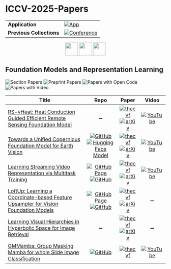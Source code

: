 # ICCV-2025-Papers

<table>
    <tr>
        <td><strong>Application</strong></td>
        <td>
            <a href="https://huggingface.co/spaces/DmitryRyumin/NewEraAI-Papers" style="float:left;">
                <img src="https://img.shields.io/badge/🤗-NewEraAI--Papers-FFD21F.svg" alt="App" />
            </a>
        </td>
    </tr>
    <tr>
        <td><strong>Previous Collections</strong></td>
        <td>
            <a href="https://github.com/DmitryRyumin/ICCV-2023-25-Papers/blob/main/README_2023.md">
                <img src="http://img.shields.io/badge/ICCV-2023-0073AE.svg" alt="Conference">
            </a>
        </td>
    </tr>
</table>

<div align="center">
    <a href="https://github.com/DmitryRyumin/ICCV-2023-25-Papers/blob/main/sections/2025/main/view-synthesis-and-scene-reconstruction.md">
        <img src="https://cdn.jsdelivr.net/gh/DmitryRyumin/NewEraAI-Papers@main/images/left.svg" width="40" alt="" />
    </a>
    <a href="https://github.com/DmitryRyumin/ICCV-2023-25-Papers/">
        <img src="https://cdn.jsdelivr.net/gh/DmitryRyumin/NewEraAI-Papers@main/images/home.svg" width="40" alt="" />
    </a>
    <a href="https://github.com/DmitryRyumin/ICCV-2023-25-Papers/blob/main/sections/2025/main/human-modeling.md">
        <img src="https://cdn.jsdelivr.net/gh/DmitryRyumin/NewEraAI-Papers@main/images/right.svg" width="40" alt="" />
    </a>
</div>

## Foundation Models and Representation Learning

![Section Papers](https://img.shields.io/badge/Section%20Papers-6-42BA16) ![Preprint Papers](https://img.shields.io/badge/Preprint%20Papers-5-b31b1b) ![Papers with Open Code](https://img.shields.io/badge/Papers%20with%20Open%20Code-4-1D7FBF) ![Papers with Video](https://img.shields.io/badge/Papers%20with%20Video-4-FF0000)

| **Title** | **Repo** | **Paper** | **Video** |
|-----------|:--------:|:---------:|:---------:|
| [RS-vHeat: Heat Conduction Guided Efficient Remote Sensing Foundation Model](https://iccv.thecvf.com/virtual/2025/poster/514) | :heavy_minus_sign: | [![thecvf](https://img.shields.io/badge/pdf-thecvf-7395C5.svg)](https://openaccess.thecvf.com/content/ICCV2025/papers/Hu_RS-vHeat_Heat_Conduction_Guided_Efficient_Remote_Sensing_Foundation_Model_ICCV_2025_paper.pdf) <br /> [![arXiv](https://img.shields.io/badge/arXiv-2411.17984-b31b1b.svg)](http://arxiv.org/abs/2411.17984) | [![YouTube](https://img.shields.io/badge/YouTube-%23FF0000.svg?style=for-the-badge&logo=YouTube&logoColor=white)](https://www.youtube.com/watch?v=UjZdpRIVLAg) |
| [Towards a Unified Copernicus Foundation Model for Earth Vision](https://iccv.thecvf.com/virtual/2025/poster/373) | [![GitHub](https://img.shields.io/github/stars/zhu-xlab/Copernicus-FM?style=flat)](https://github.com/zhu-xlab/Copernicus-FM) <br /> [![Hugging Face Model](https://img.shields.io/badge/🤗-model-FFD21F.svg)](https://huggingface.co/wangyi111/Copernicus-FM) | [![thecvf](https://img.shields.io/badge/pdf-thecvf-7395C5.svg)](https://openaccess.thecvf.com/content/ICCV2025/papers/Wang_Towards_a_Unified_Copernicus_Foundation_Model_for_Earth_Vision_ICCV_2025_paper.pdf) <br /> [![arXiv](https://img.shields.io/badge/arXiv-2503.11849-b31b1b.svg)](http://arxiv.org/abs/2503.11849) | [![YouTube](https://img.shields.io/badge/YouTube-%23FF0000.svg?style=for-the-badge&logo=YouTube&logoColor=white)](https://www.youtube.com/watch?v=Ar0IAN0TFrc) |
| [Learning Streaming Video Representation via Multitask Training](https://iccv.thecvf.com/virtual/2025/poster/2713) | [![GitHub Page](https://img.shields.io/badge/GitHub-Page-159957.svg)](https://go2heart.github.io/streamformer/) <br /> [![GitHub](https://img.shields.io/github/stars/Go2Heart/StreamFormer?style=flat)](https://github.com/Go2Heart/StreamFormer) | [![thecvf](https://img.shields.io/badge/pdf-thecvf-7395C5.svg)](https://openaccess.thecvf.com/content/ICCV2025/papers/Yan_Learning_Streaming_Video_Representation_via_Multitask_Training_ICCV_2025_paper.pdf) <br /> [![arXiv](https://img.shields.io/badge/arXiv-2504.20041-b31b1b.svg)](http://arxiv.org/abs/2504.20041) | [![YouTube](https://img.shields.io/badge/YouTube-%23FF0000.svg?style=for-the-badge&logo=YouTube&logoColor=white)](https://www.youtube.com/watch?v=xiTuLWXOuhE) |
| [LoftUp: Learning a Coordinate-based Feature Upsampler for Vision Foundation Models](https://iccv.thecvf.com/virtual/2025/poster/252) | [![GitHub Page](https://img.shields.io/badge/GitHub-Page-159957.svg)](https://andrehuang.github.io/loftup-site/) <br /> [![GitHub](https://img.shields.io/github/stars/andrehuang/loftup?style=flat)](https://github.com/andrehuang/loftup) | [![thecvf](https://img.shields.io/badge/pdf-thecvf-7395C5.svg)](https://openaccess.thecvf.com/content/ICCV2025/papers/Huang_LoftUp_Learning_a_Coordinate-Based_Feature_Upsampler_for_Vision_Foundation_Models_ICCV_2025_paper.pdf) <br /> [![arXiv](https://img.shields.io/badge/arXiv-2504.14032-b31b1b.svg)](http://arxiv.org/abs/2504.14032) | :heavy_minus_sign: |
| [Learning Visual Hierarchies in Hyperbolic Space for Image Retrieval](https://iccv.thecvf.com/virtual/2025/poster/489) | :heavy_minus_sign: | [![thecvf](https://img.shields.io/badge/pdf-thecvf-7395C5.svg)](https://openaccess.thecvf.com/content/ICCV2025/papers/Wang_Learning_Visual_Hierarchies_in_Hyperbolic_Space_for_Image_Retrieval_ICCV_2025_paper.pdf) <br /> [![arXiv](https://img.shields.io/badge/arXiv-2411.17490-b31b1b.svg)](http://arxiv.org/abs/2411.17490) | :heavy_minus_sign: |
| [GMMamba: Group Masking Mamba for whole Slide Image Classification](https://iccv.thecvf.com/virtual/2025/poster/1554) | [![GitHub](https://img.shields.io/github/stars/titizheng/GMMamba?style=flat)](https://github.com/titizheng/GMMamba) | [![thecvf](https://img.shields.io/badge/pdf-thecvf-7395C5.svg)](https://openaccess.thecvf.com/content/ICCV2025/papers/Zheng_GMMamba_Group_Masking_Mamba_for_Whole_Slide_Image_Classification_ICCV_2025_paper.pdf) | [![YouTube](https://img.shields.io/badge/YouTube-%23FF0000.svg?style=for-the-badge&logo=YouTube&logoColor=white)](https://www.youtube.com/watch?v=4ESvkE2x9So) |
